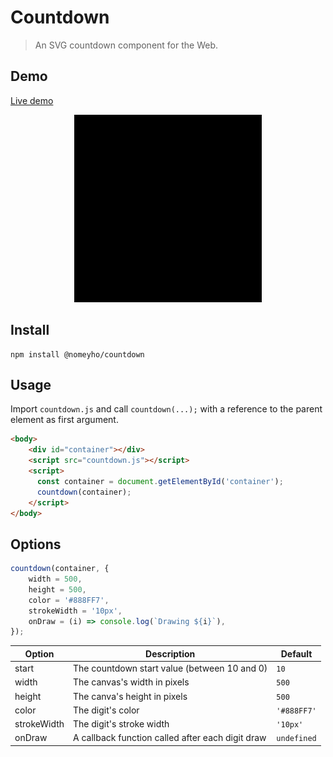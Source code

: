 # Countdown
> An SVG countdown component for the Web.

## Demo
[Live demo](https://nomeyho.github.io/countdown/)

<p align="center">
    <img src="docs/video.gif" width="300">
</p>

## Install
```
npm install @nomeyho/countdown
```

## Usage
Import `countdown.js` and call `countdown(...);` with 
a reference to the parent element as first argument.

```html
<body>
    <div id="container"></div>
    <script src="countdown.js"></script>
    <script>
      const container = document.getElementById('container');
      countdown(container);
    </script>
</body>
```

## Options
```javascript
countdown(container, {
    width = 500,
    height = 500,
    color = '#888FF7',
    strokeWidth = '10px',
    onDraw = (i) => console.log(`Drawing ${i}`),
});
```
| Option | Description | Default |
|---|---|---|
| start | The countdown start value (between 10 and 0) | `10` |
| width | The canvas's width in pixels | `500` |
| height | The canva's height in pixels | `500` | 
| color | The digit's color | `'#888FF7'` |
| strokeWidth | The digit's stroke width | `'10px'` |
| onDraw | A callback function called after each digit draw | `undefined` |
